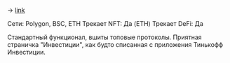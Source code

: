 -> [link](http://zerion.io/)

Сети: Polygon, BSC, ETH
Трекает NFT: Да (ETH)
Трекает DeFi: Да

Стандартный функционал, вшиты топовые протоколы.
Приятная страничка "Инвестиции", как будто списанная с приложения Тинькофф Инвестиции.